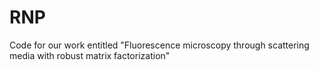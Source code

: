 # RNP
Code for our work entitled "Fluorescence microscopy through scattering media with robust matrix factorization"
